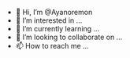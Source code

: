 - 👋 Hi, I’m @Ayanoremon
- 👀 I’m interested in ...
- 🌱 I’m currently learning ...
- 💞️ I’m looking to collaborate on ...
- 📫 How to reach me ...

<!---
Ayanoremon/Ayanoremon is a ✨ special ✨ repository because its `README.md` (this file) appears on your GitHub profile.
You can click the Preview link to take a look at your changes.
--->
